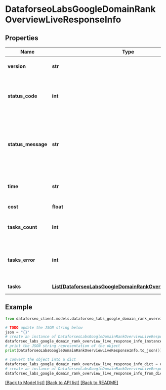# DataforseoLabsGoogleDomainRankOverviewLiveResponseInfo


## Properties

Name | Type | Description | Notes
------------ | ------------- | ------------- | -------------
**version** | **str** | the current version of the API | [optional] 
**status_code** | **int** | general status code you can find the full list of the response codes here | [optional] 
**status_message** | **str** | general informational message you can find the full list of general informational messages here | [optional] 
**time** | **str** | total execution time, seconds | [optional] 
**cost** | **float** | total tasks cost, USD | [optional] 
**tasks_count** | **int** | the number of tasks in the tasks array | [optional] 
**tasks_error** | **int** | the number of tasks in the tasks array returned with an error | [optional] 
**tasks** | [**List[DataforseoLabsGoogleDomainRankOverviewLiveTaskInfo]**](DataforseoLabsGoogleDomainRankOverviewLiveTaskInfo.md) | array of tasks | [optional] 

## Example

```python
from dataforseo_client.models.dataforseo_labs_google_domain_rank_overview_live_response_info import DataforseoLabsGoogleDomainRankOverviewLiveResponseInfo

# TODO update the JSON string below
json = "{}"
# create an instance of DataforseoLabsGoogleDomainRankOverviewLiveResponseInfo from a JSON string
dataforseo_labs_google_domain_rank_overview_live_response_info_instance = DataforseoLabsGoogleDomainRankOverviewLiveResponseInfo.from_json(json)
# print the JSON string representation of the object
print(DataforseoLabsGoogleDomainRankOverviewLiveResponseInfo.to_json())

# convert the object into a dict
dataforseo_labs_google_domain_rank_overview_live_response_info_dict = dataforseo_labs_google_domain_rank_overview_live_response_info_instance.to_dict()
# create an instance of DataforseoLabsGoogleDomainRankOverviewLiveResponseInfo from a dict
dataforseo_labs_google_domain_rank_overview_live_response_info_from_dict = DataforseoLabsGoogleDomainRankOverviewLiveResponseInfo.from_dict(dataforseo_labs_google_domain_rank_overview_live_response_info_dict)
```
[[Back to Model list]](../README.md#documentation-for-models) [[Back to API list]](../README.md#documentation-for-api-endpoints) [[Back to README]](../README.md)


